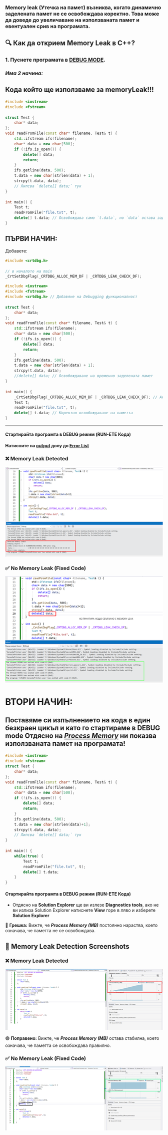 ### Memory leak (Утечка на памет) възниква, когато динамично заделената памет не се освобождава коректно. Това може да доведе до увеличаване на използваната памет и евентуален срив на програмата.

## 🔍 Как да открием Memory Leak в C++?
### 1. Пуснете програмата в <u>DEBUG MODE</u>.

### *Има 2 начина:*

## Кода който ще използваме за memoryLeak!!!
```c++
#include <iostream>
#include <fstream>

struct Test {
    char* data;
};
void readFromFile(const char* filename, Test& t) {
    std::ifstream ifs(filename);
    char* data = new char[500];
    if (!ifs.is_open()) {
        delete[] data;
        return;
    }
    ifs.getline(data, 500);
    t.data = new char[strlen(data) + 1]; 
    strcpy(t.data, data);
    // Липсва `delete[] data;` тук
}

int main() {
    Test t;
    readFromFile("file.txt", t);
    delete[] t.data; // Освобождава само `t.data`, но `data` остава заделена
}
```

## ПЪРВИ НАЧИН:
Добавете:
```c++
#include <crtdbg.h>

// в началото на main
_CrtSetDbgFlag(_CRTDBG_ALLOC_MEM_DF | _CRTDBG_LEAK_CHECK_DF);
```
```c++
#include <iostream>
#include <fstream>
#include <crtdbg.h> // Добавяне на Debugging функционалност

struct Test {
    char* data;
};
void readFromFile(const char* filename, Test& t) {
    std::ifstream ifs(filename);
    char* data = new char[500];
    if (!ifs.is_open()) {
        delete[] data;
        return;
    }
    ifs.getline(data, 500);
    t.data = new char[strlen(data) + 1]; 
    strcpy(t.data, data);
    //delete[] data; // Освобождаване на временно заделената памет
}

int main() {
    _CrtSetDbgFlag(_CRTDBG_ALLOC_MEM_DF | _CRTDBG_LEAK_CHECK_DF); // Активиране на Debugging за Memory Leaks
    Test t;
    readFromFile("file.txt", t);
    delete[] t.data; // Коректно освобождаване на паметта
}
```
---
#### Стартирайта програмта в DEBUG режим (RUN-ETE Кода)
#### Натисните на <u>output</u> долу до <u>Error List</u>
### ❌ Memory Leak Detected
![Memory Leak Detected](./MemoryLeakDetect2.png)

### ✅ No Memory Leak (Fixed Code)
![No Memory Leak](./NoMemoryLeak2.png)

# ВТОРИ НАЧИН:

## Поставяме си изпълнението на кода в един безкраен цикъл и като го стартираме в DEBUG mode Отдясно на <u>**_Process Memory_**</u> ни показва използваната памет на програмата!
```c++
#include <iostream>
#include <fstream>
struct Test {
    char* data;
};
void readFromFile(const char* filename, Test& t) {
    std::ifstream ifs(filename);
    char* data = new char[500];
    if (!ifs.is_open()) {
        delete[] data;
        return;
    }
    ifs.getline(data, 500);
    t.data = new char[strlen(data)+1];
    strcpy(t.data, data);
    // Липсва `delete[] data;` тук
}

int main() {
    while(true) {
        Test t;
        readFromFile("file.txt", t);
        delete[] t.data;
    }
}
```
#### Стартирайта програмта в DEBUG режим (RUN-ETE Кода)
 - Отдясно на **Solution Explorer** ще ви излезе **Diagnostics tools**, ако не ви излиза Solution Explorer натиснете **View** горе в ляво и изберете **Solution Explorer**

🔴 **Грешка:** Вижте, че **_Process Memory (MB)_** постоянно нараства, което означава, че паметта не се освобождава.

## 📸 Memory Leak Detection Screenshots

### ❌ Memory Leak Detected
![Memory Leak Detected](./MemoryLeakDetect.png)

🟢 **Поправено:** Вижте, че **_Process Memory (MB)_** остава стабилна, което означава, че паметта се освобождава правилно.
### ✅ No Memory Leak (Fixed Code)
![No Memory Leak](./NomemoryLeak.png)
